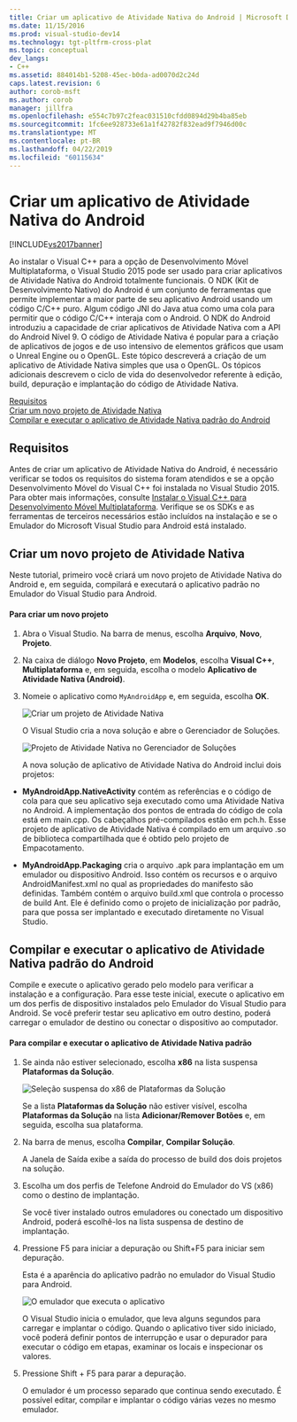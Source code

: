```yaml
---
title: Criar um aplicativo de Atividade Nativa do Android | Microsoft Docs
ms.date: 11/15/2016
ms.prod: visual-studio-dev14
ms.technology: tgt-pltfrm-cross-plat
ms.topic: conceptual
dev_langs:
- C++
ms.assetid: 884014b1-5208-45ec-b0da-ad0070d2c24d
caps.latest.revision: 6
author: corob-msft
ms.author: corob
manager: jillfra
ms.openlocfilehash: e554c7b97c2feac031510cfdd0894d29b4ba85eb
ms.sourcegitcommit: 1fc6ee928733e61a1f42782f832ead9f7946d00c
ms.translationtype: MT
ms.contentlocale: pt-BR
ms.lasthandoff: 04/22/2019
ms.locfileid: "60115634"
---
```

# <a name="create-an-android-native-activity-app"></a>Criar um aplicativo de Atividade Nativa do Android
[!INCLUDE[vs2017banner](../includes/vs2017banner.md)]

Ao instalar o Visual C++ para a opção de Desenvolvimento Móvel Multiplataforma, o Visual Studio 2015 pode ser usado para criar aplicativos de Atividade Nativa do Android totalmente funcionais. O NDK (Kit de Desenvolvimento Nativo) do Android é um conjunto de ferramentas que permite implementar a maior parte de seu aplicativo Android usando um código C/C++ puro. Algum código JNI do Java atua como uma cola para permitir que o código C/C++ interaja com o Android. O NDK do Android introduziu a capacidade de criar aplicativos de Atividade Nativa com a API do Android Nível 9. O código de Atividade Nativa é popular para a criação de aplicativos de jogos e de uso intensivo de elementos gráficos que usam o Unreal Engine ou o OpenGL. Este tópico descreverá a criação de um aplicativo de Atividade Nativa simples que usa o OpenGL. Os tópicos adicionais descrevem o ciclo de vida do desenvolvedor referente à edição, build, depuração e implantação do código de Atividade Nativa.  
  
 [Requisitos](#req)   
 [Criar um novo projeto de Atividade Nativa](#Create)   
 [Compilar e executar o aplicativo de Atividade Nativa padrão do Android](#BuildHello)  
  
## <a name="req"></a> Requisitos  
 Antes de criar um aplicativo de Atividade Nativa do Android, é necessário verificar se todos os requisitos do sistema foram atendidos e se a opção Desenvolvimento Móvel do Visual C++ foi instalada no Visual Studio 2015. Para obter mais informações, consulte [Instalar o Visual C++ para Desenvolvimento Móvel Multiplataforma](../cross-platform/install-visual-cpp-for-cross-platform-mobile-development.md). Verifique se os SDKs e as ferramentas de terceiros necessários estão incluídos na instalação e se o Emulador do Microsoft Visual Studio para Android está instalado.  
  
## <a name="Create"></a> Criar um novo projeto de Atividade Nativa  
 Neste tutorial, primeiro você criará um novo projeto de Atividade Nativa do Android e, em seguida, compilará e executará o aplicativo padrão no Emulador do Visual Studio para Android.  
  
#### <a name="to-create-a-new-project"></a>Para criar um novo projeto  
  
1. Abra o Visual Studio. Na barra de menus, escolha **Arquivo**, **Novo**, **Projeto**.  
  
2. Na caixa de diálogo **Novo Projeto**, em **Modelos**, escolha **Visual C++**, **Multiplataforma** e, em seguida, escolha o modelo **Aplicativo de Atividade Nativa (Android)**.  
  
3. Nomeie o aplicativo como `MyAndroidApp` e, em seguida, escolha **OK**.  
  
    ![Criar um projeto de Atividade Nativa](../cross-platform/media/cppmdd-newproject.PNG "CppMDD_NewProject")  
  
    O Visual Studio cria a nova solução e abre o Gerenciador de Soluções.  
  
    ![Projeto de Atividade Nativa no Gerenciador de Soluções](../cross-platform/media/cppmdd-rc-na-solutionexp.PNG "CPPMDD_RC_NA_SolutionExp")  
  
   A nova solução de aplicativo de Atividade Nativa do Android inclui dois projetos:  
  
- **MyAndroidApp.NativeActivity** contém as referências e o código de cola para que seu aplicativo seja executado como uma Atividade Nativa no Android. A implementação dos pontos de entrada do código de cola está em main.cpp. Os cabeçalhos pré-compilados estão em pch.h. Esse projeto de aplicativo de Atividade Nativa é compilado em um arquivo .so de biblioteca compartilhada que é obtido pelo projeto de Empacotamento.  
  
- **MyAndroidApp.Packaging** cria o arquivo .apk para implantação em um emulador ou dispositivo Android. Isso contém os recursos e o arquivo AndroidManifest.xml no qual as propriedades do manifesto são definidas. Também contém o arquivo build.xml que controla o processo de build Ant. Ele é definido como o projeto de inicialização por padrão, para que possa ser implantado e executado diretamente no Visual Studio.  
  
## <a name="BuildHello"></a> Compilar e executar o aplicativo de Atividade Nativa padrão do Android  
 Compile e execute o aplicativo gerado pelo modelo para verificar a instalação e a configuração. Para esse teste inicial, execute o aplicativo em um dos perfis de dispositivo instalados pelo Emulador do Visual Studio para Android. Se você preferir testar seu aplicativo em outro destino, poderá carregar o emulador de destino ou conectar o dispositivo ao computador.  
  
#### <a name="to-build-and-run-the-default-native-activity-app"></a>Para compilar e executar o aplicativo de Atividade Nativa padrão  
  
1. Se ainda não estiver selecionado, escolha **x86** na lista suspensa **Plataformas da Solução**.  
  
     ![Seleção suspensa do x86 de Plataformas da Solução](../cross-platform/media/cppmdd-rc-na-solution-x86.png "CPPMDD_RC_NA_Solution_x86")  
  
     Se a lista **Plataformas da Solução** não estiver visível, escolha **Plataformas da Solução** na lista **Adicionar/Remover Botões** e, em seguida, escolha sua plataforma.  
  
2. Na barra de menus, escolha **Compilar**, **Compilar Solução**.  
  
     A Janela de Saída exibe a saída do processo de build dos dois projetos na solução.  
  
3. Escolha um dos perfis de Telefone Android do Emulador do VS (x86) como o destino de implantação.  
  
     Se você tiver instalado outros emuladores ou conectado um dispositivo Android, poderá escolhê-los na lista suspensa de destino de implantação.  
  
4. Pressione F5 para iniciar a depuração ou Shift+F5 para iniciar sem depuração.  
  
     Esta é a aparência do aplicativo padrão no emulador do Visual Studio para Android.  
  
     ![O emulador que executa o aplicativo](../cross-platform/media/cppmdd-emulator-running-app.PNG "CppMDD_Emulator_Running_App")  
  
     O Visual Studio inicia o emulador, que leva alguns segundos para carregar e implantar o código. Quando o aplicativo tiver sido iniciado, você poderá definir pontos de interrupção e usar o depurador para executar o código em etapas, examinar os locais e inspecionar os valores.  
  
5. Pressione Shift + F5 para parar a depuração.  
  
     O emulador é um processo separado que continua sendo executado. É possível editar, compilar e implantar o código várias vezes no mesmo emulador.
